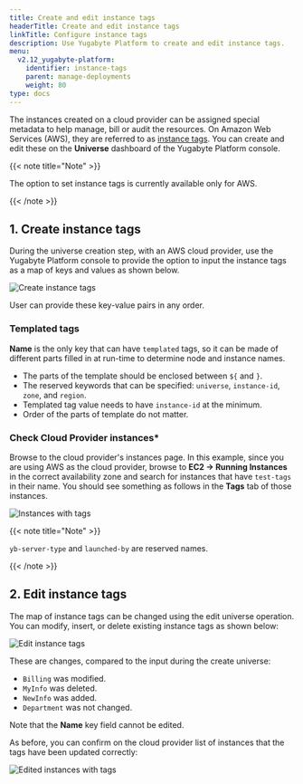 ```yaml
---
title: Create and edit instance tags
headerTitle: Create and edit instance tags
linkTitle: Configure instance tags
description: Use Yugabyte Platform to create and edit instance tags.
menu:
  v2.12_yugabyte-platform:
    identifier: instance-tags
    parent: manage-deployments
    weight: 80
type: docs
---
```


The instances created on a cloud provider can be assigned special metadata to help manage, bill or audit the resources. On Amazon Web Services (AWS), they are referred to as
[instance tags](https://docs.aws.amazon.com/AWSEC2/latest/UserGuide/Using_Tags.html). You can create and edit these on the **Universe** dashboard of the Yugabyte Platform console.

{{< note title="Note" >}}

The option to set instance tags is currently available only for AWS.

{{< /note >}}

## 1. Create instance tags

During the universe creation step, with an AWS cloud provider, use the Yugabyte Platform console to provide the option to input the instance tags as a map of keys and values as shown below.

![Create instance tags](/images/ee/inst-tags-1.png)

User can provide these key-value pairs in any order.

### Templated tags

**Name** is the only key that can have `templated` tags, so it can be made of different parts filled in at run-time to determine node and instance names.

- The parts of the template should be enclosed between `${` and `}`.
- The reserved keywords that can be specified: `universe`, `instance-id`, `zone`, and `region`.
- Templated tag value needs to have `instance-id` at the minimum.
- Order of the parts of template do not matter.

### Check Cloud Provider instances*

Browse to the cloud provider's instances page. In this example, since you are using AWS as the cloud provider, browse to **EC2 -> Running Instances**
in the correct availability zone and search for instances that have `test-tags` in their name. You should see something as follows in the **Tags** tab of those instances.

![Instances with tags](/images/ee/inst-tags-aws-1.png)

{{< note title="Note" >}}

`yb-server-type` and `launched-by` are reserved names.

{{< /note >}}

## 2. Edit instance tags

The map of instance tags can be changed using the edit universe operation. You can modify, insert, or delete existing instance tags as shown below:

![Edit instance tags](/images/ee/inst-tags-2.png)

These are changes, compared to the input during the create universe:

- `Billing` was modified.
- `MyInfo` was deleted.
- `NewInfo` was added.
- `Department` was not changed.

Note that the **Name** key field cannot be edited.

As before, you can confirm on the cloud provider list of instances that the tags have been updated correctly:

![Edited instances with tags](/images/ee/inst-tags-aws-2.png)
